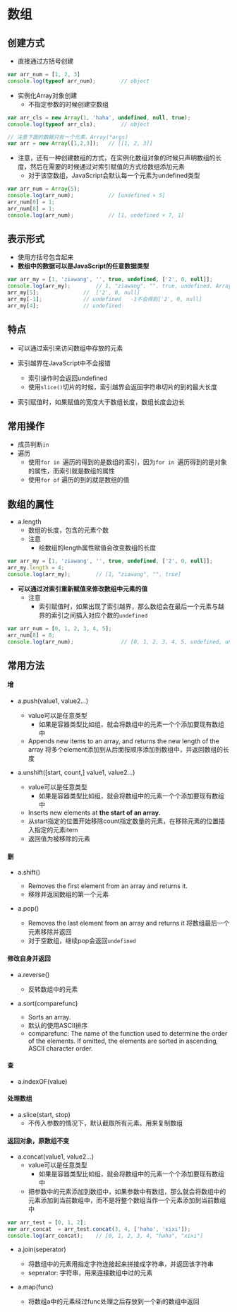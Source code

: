 # 数组
## 创建方式
- 直接通过方括号创建

```javascript
var arr_num = [1, 2, 3]
console.log(typeof arr_num);		// object
```


- 实例化Array对象创建
	- 不指定参数的时候创建空数组

```javascript
var arr_cls = new Array(1, 'haha', undefined, null, true);
console.log(typeof arr_cls);		// object

// 注意下面的数据只有一个元素，Array(*args)
var arr = new Array([1,2,3]);	// [[1, 2, 3]]

```

- 注意，还有一种创建数组的方式，在实例化数组对象的时候只声明数组的长度，然后在需要的时候通过对索引赋值的方式给数组添加元素
	- 对于该空数组，JavaScript会默认每一个元素为undefined类型


```javascript
var arr_num = Array(5);
console.log(arr_num);			// [undefined × 5]
arr_num[0] = 1;
arr_num[8] = 1;
console.log(arr_num);			// [1, undefined × 7, 1]
```

## 表示形式
- 使用方括号包含起来
- **数组中的数据可以是JavaScript的任意数据类型**

```javascript
var arr_my = [1, 'ziawang', '', true, undefined, ['2', 0, null]];
console.log(arr_my);		// 1, "ziawang", "", true, undefined, Array(3)]
arr_my[5];				//  ['2', 0, null]
arr_my[-1];				// undefined   -1不会得到['2', 0, null]
arr_my[4];				// undefined

```

## 特点
- 可以通过索引来访问数组中存放的元素
- 索引越界在JavaScript中不会报错
	- 索引操作时会返回undefined
	- 使用`slice()`切片的时候，索引越界会返回字符串切片的到的最大长度
	
- 索引赋值时，如果赋值的宽度大于数组长度，数组长度会边长 


## 常用操作
- 成员判断`in`
- 遍历
	- 使用`for in `遍历的得到的是数组的索引，因为`for in `遍历得到的是对象的属性，而索引就是数组的属性
	- 使用`for of` 遍历的到的就是数组的值







## 数组的属性
- a.length
	- 数组的长度，包含的元素个数
	- 注意
		- 给数组的length属性赋值会改变数组的长度

```javascript
var arr_my = [1, 'ziawang', '', true, undefined, ['2', 0, null]];
arr_my.length = 4;
console.log(arr_my);		// [1, "ziawang", "", true]
```

- **可以通过对索引重新赋值来修改数组中元素的值**
	- 注意
		- 索引赋值时，如果出现了索引越界，那么数组会在最后一个元素与越界的索引之间插入对应个数的`undefined`

```javascript
var arr_num = [0, 1, 2, 3, 4, 5];
arr_num[8] = 8;
console.log(arr_num);				// [0, 1, 2, 3, 4, 5, undefined, undefined, 8]
```

## 常用方法
#### 增
- a.push(value1, value2...)
	- value可以是任意类型
		- 如果是容器类型比如组，就会将数组中的元素一个个添加要现有数组中
	- Appends new items to an array, and returns the new length of the array 将多个element添加到从后面按顺序添加到数组中，并返回数组的长度




- a.unshift([start, count,] value1, value2...)
	- value可以是任意类型
		- 如果是容器类型比如组，就会将数组中的元素一个个添加要现有数组中
	- Inserts new elements at **the start of an array.**
	- 从start指定的位置开始移除count指定数量的元素，在移除元素的位置插入指定的元素item
	- 返回值为被移除的元素




#### 删

- a.shift()
	- Removes the first element from an array and returns it.
	- 移除并返回数组的第一个元素


- a.pop() 
	- Removes the last element from an array and returns it 将数组最后一个元素移除并返回
	- 对于空数组，继续pop会返回`undefined`








#### 修改自身并返回

- a.reverse()
	- 反转数组中的元素


- a.sort(comparefunc)
	- Sorts an array.
	- 默认的使用ASCII排序
	- comparefunc: The name of the function used to determine the order of the elements. If omitted, the elements are sorted in ascending, ASCII character order.







#### 查
- a.indexOF(value)

#### 处理数组
- a.slice(start, stop)
	- 不传入参数的情况下，默认截取所有元素。用来复制数组
	



#### 返回对象，原数组不变




- a.concat(value1, value2...)
	- value可以是任意类型
		- 如果是容器类型比如组，就会将数组中的元素一个个添加要现有数组中
	- 把参数中的元素添加到数组中，如果参数中有数组，那么就会将数组中的元素添加到当前数组中，而不是将整个数组当作一个元素添加到当前数组中

```javascript
var arr_test = [0, 1, 2];
var arr_concat  = arr_test.concat(3, 4, ['haha', 'xixi']);
console.log(arr_concat);	// [0, 1, 2, 3, 4, "haha", "xixi"]
```

- a.join(seperator)
	- 将数组中的元素用指定字符连接起来拼接成字符串，并返回该字符串
	- seperator: 字符串，用来连接数组中过的元素

- a.map(func)
	- 将数组a中的元素经过func处理之后存放到一个新的数组中返回